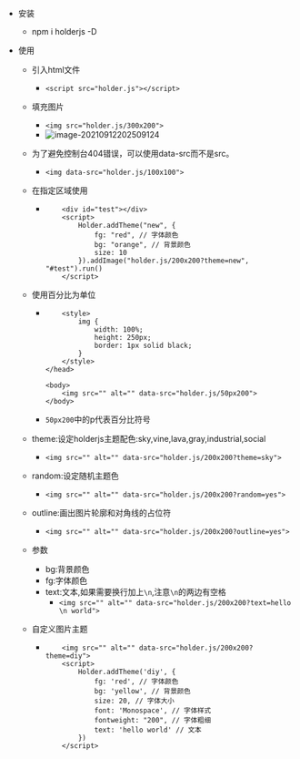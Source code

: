 - 安装

  - npm i holderjs -D

- 使用

  - 引入html文件

    - `<script src="holder.js"></script>`

  - 填充图片

    - `<img src="holder.js/300x200">`
    - ![image-20210912202509124](C:\Users\董磊\AppData\Roaming\Typora\typora-user-images\image-20210912202509124.png)

  - 为了避免控制台404错误，可以使用data-src而不是src。

    - `<img data-src="holder.js/100x100">`

  - 在指定区域使用

    - ```
          <div id="test"></div>
          <script>
              Holder.addTheme("new", {
                  fg: "red", // 字体颜色
                  bg: "orange", // 背景颜色
                  size: 10
              }).addImage("holder.js/200x200?theme=new", "#test").run()
          </script>
      ```

  - 使用百分比为单位

    - ```
          <style>
              img {
                  width: 100%;
                  height: 250px;
                  border: 1px solid black;
              }
          </style>
      </head>
      
      <body>
          <img src="" alt="" data-src="holder.js/50px200">
      </body>
      ```

    - `50px200`中的p代表百分比符号

  - theme:设定holderjs主题配色:sky,vine,lava,gray,industrial,social

    - `<img src="" alt="" data-src="holder.js/200x200?theme=sky">`

  - random:设定随机主题色

    - `<img src="" alt="" data-src="holder.js/200x200?random=yes">`

  - outline:画出图片轮廓和对角线的占位符

    -  `<img src="" alt="" data-src="holder.js/200x200?outline=yes">`

  - 参数

    - bg:背景颜色
    - fg:字体颜色
    - text:文本,如果需要换行加上` \n `,注意` \n `的两边有空格
      - `<img src="" alt="" data-src="holder.js/200x200?text=hello \n world">`

  - 自定义图片主题

    - ```
          <img src="" alt="" data-src="holder.js/200x200?theme=diy">
          <script>
              Holder.addTheme('diy', {
                  fg: 'red', // 字体颜色
                  bg: 'yellow', // 背景颜色
                  size: 20, // 字体大小
                  font: 'Monospace', // 字体样式
                  fontweight: "200", // 字体粗细
                  text: 'hello world' // 文本
              })
          </script>
      ```

      